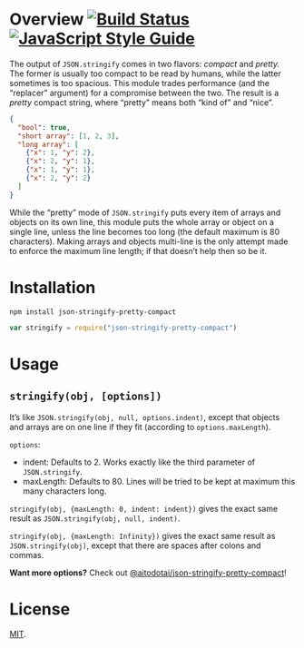 Overview [![Build Status](https://travis-ci.org/lydell/json-stringify-pretty-compact.svg?branch=master)](https://travis-ci.org/lydell/json-stringify-pretty-compact) [![JavaScript Style Guide](https://img.shields.io/badge/code%20style-standard-brightgreen.svg)](http://standardjs.com/)
========

The output of `JSON.stringify` comes in two flavors: _compact_ and _pretty._ The
former is usually too compact to be read by humans, while the latter sometimes
is too spacious. This module trades performance (and the “replacer” argument)
for a compromise between the two. The result is a _pretty_ compact string, where
“pretty” means both “kind of” and “nice”.

```json
{
  "bool": true,
  "short array": [1, 2, 3],
  "long array": [
    {"x": 1, "y": 2},
    {"x": 2, "y": 1},
    {"x": 1, "y": 1},
    {"x": 2, "y": 2}
  ]
}
```

While the “pretty” mode of `JSON.stringify` puts every item of arrays and
objects on its own line, this module puts the whole array or object on a single
line, unless the line becomes too long (the default maximum is 80 characters).
Making arrays and objects multi-line is the only attempt made to enforce the
maximum line length; if that doesn’t help then so be it.


Installation
============

`npm install json-stringify-pretty-compact`

```js
var stringify = require("json-stringify-pretty-compact")
```


Usage
=====

`stringify(obj, [options])`
---------------------------

It’s like `JSON.stringify(obj, null, options.indent)`, except that objects and
arrays are on one line if they fit (according to `options.maxLength`).

`options`:

- indent: Defaults to 2. Works exactly like the third parameter of
  `JSON.stringify`.
- maxLength: Defaults to 80. Lines will be tried to be kept at maximum this many
  characters long.

`stringify(obj, {maxLength: 0, indent: indent})` gives the exact same result as
`JSON.stringify(obj, null, indent)`.

`stringify(obj, {maxLength: Infinity})` gives the exact same result as
`JSON.stringify(obj)`, except that there are spaces after colons and commas.

**Want more options?** Check out [@aitodotai/json-stringify-pretty-compact]!


License
=======

[MIT](LICENSE).

[@aitodotai/json-stringify-pretty-compact]: https://www.npmjs.com/package/@aitodotai/json-stringify-pretty-compact
